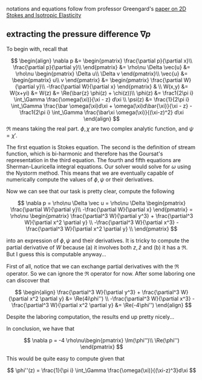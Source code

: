 notations and equations follow from professor Greengard's [paper on 2D Stokes and Isotropic Elasticity](https://www.sciencedirect.com/science/article/pii/S0021999196901023?via%3Dihub)

## extracting the pressure difference $\nabla p$

To begin with, recall that

$$
\begin{align}
\nabla p 
    &= \begin{pmatrix}
        \frac{\partial p}{\partial x}\\
        \frac{\partial p}{\partial y}\\
        \end{pmatrix} 
    &= \rho\nu \Delta \vec{u} 
    &= \rho\nu \begin{pmatrix}
        \Delta u\\
        \Delta v
        \end{pmatrix}\\
\vec{u}
    &= \begin{pmatrix}
        u\\ v
    \end{pmatrix}
    &= \begin{pmatrix}
        \frac{\partial W}{\partial y}\\
        -\frac{\partial W}{\partial x}
    \end{pmatrix} & 
    \\ 
W(x,y) 
    &= W(x+yi) 
    &= W(z)
    &= \Re(\bar{z} \phi(z) + \chi(z))\\
\phi(z) &= \frac1{2\pi i} \int_\Gamma \frac{\omega(\xi)}{\xi - z} d\xi \\
\psi(z) &= \frac{1}{2\pi i} \int_\Gamma \frac{\bar \omega(\xi)d\xi + \omega(\xi)d\bar{\xi}}{\xi - z}   -\frac1{2\pi i} \int_\Gamma \frac{\bar\xi \omega(\xi)}{(\xi-z)^2} d\xi
\end{align}
$$ $\Re$ means taking the real part. $\phi, \chi$ are two complex analytic function, and $\psi = \chi'$. 

The first equation is Stokes equation. The second is the definition of stream function, which is bi-harmonic and therefore has the Goursat's representation in the third equation. The fourth and fifth equations are Sherman-Lauricella integral equations. Our solver would solve for $\omega$ using the Nystorm method. This means that we are eventually capable of numerically compute the values of $\phi,\psi$ or their derivatives. 


Now we can see that our task is pretty clear, compute the following

$$
\nabla p 
    = \rho\nu \Delta \vec u 
    = \rho\nu \Delta \begin{pmatrix}
        \frac{\partial W}{\partial y}\\
        -\frac{\partial W}{\partial x}
        \end{pmatrix}
    = \rho\nu \begin{pmatrix}
        \frac{\partial^3 W}{\partial y^3} + \frac{\partial^3 W}{\partial x^2 \partial y} \\
        -\frac{\partial^3 W}{\partial x^3} - \frac{\partial^3 W}{\partial x^2 \partial y} \\
        \end{pmatrix}
$$

into an expression of $\phi,\psi$ and their derivatives. It is tricky to compute the partial derivative of $W$ because (a) it involves both $z,\bar z$ and (b) it has a $\Re$. But I guess this is computable anyway... 


First of all, notice that we can exchange partial derivatives with the $\Re$ operator. So we can ignore the $\Re$ operator for now. After some laboring one can discover that 

$$
\begin{align}
\frac{\partial^3 W}{\partial y^3} + \frac{\partial^3 W}{\partial x^2 \partial y} 
    &= \Re(4i\phi'') \\
-\frac{\partial^3 W}{\partial x^3} - \frac{\partial^3 W}{\partial x^2 \partial y}
    &= \Re(-4\phi'')
\end{align}
$$

Despite the laboring computation, the results end up pretty nicely... 

In conclusion, we have that 

$$
\nabla p = -4 \rho\nu\begin{pmatrix}
    \Im(\phi'')\\
    \Re(\phi'')
\end{pmatrix}
$$

This would be quite easy to compute given that 

$$
\phi''(z) = \frac{1}{\pi i} \int_\Gamma \frac{\omega(\xi)}{(\xi-z)^3}d\xi
$$
